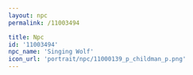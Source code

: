 ```yaml
---
layout: npc
permalink: /11003494

title: Npc
id: '11003494'
npc_name: 'Singing Wolf'
icon_url: 'portrait/npc/11000139_p_childman_p.png'
---
```

